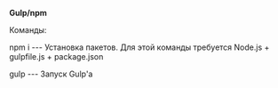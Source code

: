 
**Gulp/npm**        
       
Команды:            

npm i   --- Установка пакетов. Для этой команды требуется Node.js + gulpfile.js + package.json     
     
gulp --- Запуск Gulp'а